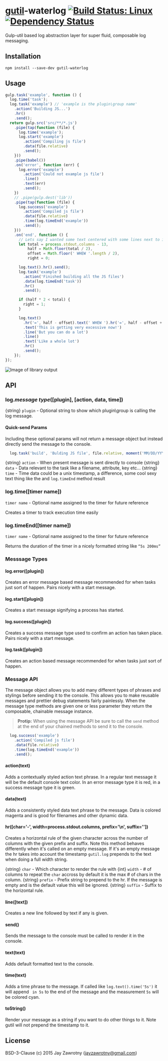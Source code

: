# [gutil](https://github.com/gulpjs/gulp-util)-waterlog [![Build Status: Linux][travis-image]][travis-url] [![Dependency Status][depstat-image]][depstat-url]

Gulp-util based log abstraction layer for super fluid, composable log messaging.

## Installation

```
npm install --save-dev gutil-waterlog
```

## Usage

```js
gulp.task('example', function () {
  log.time('task');
  log.task('example') // 'example is the plugin\group name'
    .action('Building JS...')
    .hr()
    .send();
  return gulp.src('src/**/*.js')
    .pipe(tap(function (file) {
      log.time('example');
      log.start('example')      
        .action('Compiling js file')
        .data(file.relative)
        .send();
    }))
    .pipe(babel())
    .on('error', function (err) {
      log.error('example')
        .action('Could not example js file')
        .line()
        .text(err)
        .send();
    })
    // .pipe(gulp.dest('lib'))
    .pipe(tap(function (file) {
      log.success('example')      
        .action('Compiled js file')
        .data(file.relative)
        .time(log.timeEnd('example'))
        .send();
    }))
    .on('end', function () {
      // Lets say I wanted some text centered with some lines next to it
      let total = process.stdout.columns - 13,
          half = Math.floor(total / 2),
          offset = Math.floor(' WHEW '.length / 2),
          right = 0;

      log.text().hr().send();
      log.task('example')
        .action('Finished building all the JS files')
        .data(log.timeEnd('task'))
        .hr()
        .send();

      if (half * 2 < total) {
        right = 1;
      }

      log.text()
        .hr('=', half - offset).text(' WHEW ').hr('=', half - offset + right, '', '\n')
        .text('This is getting very excessive now!')
        .line('But you can do a lot')
        .line()
        .text('Like a whole lot')
        .hr()
        .send();
    });
});
```

![Image of library output][screenshot-image]

## API

### log._message type_([plugin], [action, data, time])
{string} `plugin` - Optional string to show which plugin\group is calling the log message.

#### Quick-send Params
Including these optional params will not return a message object but instead directly send the message to the console.

```js
  log.task('build', 'Bulding JS file', file.relative, moment('MM/DD/YYYY hh:mmA'));
```

{string} `action` - When present message is sent directly to console
{string} `data` - Data relevant to the task like a filename, attribute, key etc…
{string} `time` - Time data could be a unix timestamp, a difference, some cool sexy text thing like the and `log.timeEnd` method result

### log.time([timer name])
`timer name` - Optional name assigned to the timer for future reference

Creates a timer to track execution time easily

### log.timeEnd([timer name])
`timer name` - Optional name assigned to the timer for future reference

Returns the duration of the timer in a nicely formatted string like `“5s 200ms”`

### Messsage Types

#### log.error([plugin])
Creates an error message based message recommended for when tasks just sort of happen. Pairs nicely with a start message.

#### log.start([plugin])
Creates a start message signifying a process has started.

#### log.success([plugin])
Creates a success message type used to confirm an action has taken place. Pairs nicely with a start message.

#### log.task([plugin])
Creates an action based message recommended for when tasks just sort of happen.

### Message API
The message object allows you to add many different types of phrases and stylings before sending it to the console. This allows you to make reusable messages and prettier debug statements fairly painlessly. When the message type methods are given one or less parameter they return the composable, chainable message instance.

> __Protip:__ When using the message API be sure to call the `send` method at the end of your chained methods to send it to the console.

```js
  log.success('example')      
    .action('Compiled js file')
    .data(file.relative)
    .time(log.timeEnd('example'))
    .send();
```

#### action(text)
Adds a contextually styled action text phrase. In a regular text message it will be the default console text color. In an error message type it is red, in a success message type it is green.

#### data(text)
Adds a consistently styled data text phrase to the message. Data is colored magenta and is good for filenames and other dynamic data.

#### hr([char='-', width=process.stdout.columns, prefix='\n', suffix=''])
Creates a horizontal rule of the given character across the number of columns with the given prefix and suffix. Note this method behaves differently when it's called on an empty message. If it's an empty message the hr takes into account the timestamp `gutil.log` prepends to the text when doing a full width string.

{string} `char` - Which character to render the rule with
{int} `width` - # of columns to repeat the `char` accross by default it is the max # of chars in the column.
{string} `prefix` - Prefix string to prepend to the hr. If the message is empty and is the default value this will be ignored.
{string} `suffix` - Suffix to the horizontal rule.

#### line([text])
Creates a new line followed by text if any is given.

#### send()
Sends the message to the console must be called to render it in the console.

#### text(text)
Adds default formatted text to the console.

#### time(text)
Adds a time phrase to the message. If called like `log.text().time('5s')` it will append ` in 5s` to the end of the message and the measurement `5s` will be colored cyan.

#### toString()
Render your message as a string if you want to do other things to it. Note gutil will not prepend the timestamp to it.

## License

BSD-3-Clause (c) 2015 Jay Zawrotny (jayzawrotny@gmail.com)

[screenshot-image]: https://github.com/jayzawrotny/gutil-waterlog/raw/master/docs/images/screenshot_1.png

[npm-url]: https://npmjs.org/package/gutil-waterlog
[npm-image]: http://img.shields.io/npm/v/gutil-waterlog.svg?style=flat

[travis-url]: https://travis-ci.org/jayzawrotny/gutil-waterlog
[travis-image]: http://img.shields.io/travis/jayzawrotny/gutil-waterlog.svg?style=flat

[depstat-url]: https://david-dm.org/jayzawrotny/gutil-waterlog
[depstat-image]: http://img.shields.io/david/jayzawrotny/gutil-waterlog.svg?style=flat
